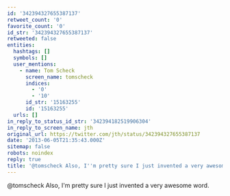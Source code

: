 ```yaml
---
id: '342394327655387137'
retweet_count: '0'
favorite_count: '0'
id_str: '342394327655387137'
retweeted: false
entities:
  hashtags: []
  symbols: []
  user_mentions:
    - name: Tom Scheck
      screen_name: tomscheck
      indices:
        - '0'
        - '10'
      id_str: '15163255'
      id: '15163255'
  urls: []
in_reply_to_status_id_str: '342394182519906304'
in_reply_to_screen_name: jth
original_url: https://twitter.com/jth/status/342394327655387137
date: '2013-06-05T21:35:43.000Z'
sitemap: false
robots: noindex
reply: true
title: '@tomscheck Also, I''m pretty sure I just invented a very awesome word.'
---
```


@tomscheck Also, I'm pretty sure I just invented a very awesome word.